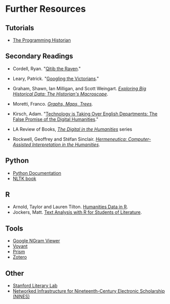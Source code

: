 # Further Resources

## Tutorials
* [The Programming Historian](http://programminghistorian.org/)

## Secondary Readings

* Cordell, Ryan. "[Qitjb the Raven](http://ryancordell.org/research/qijtb-the-raven/)."
* Leary, Patrick. "[Googling the Victorians](http://www.victorianresearch.org/googling.pdf)."

* Graham, Shawn, Ian Milligan, and Scott Weingart. *[Exploring Big Historical Data: The Historian's Macroscope](http://www.themacroscope.org/2.0/)*.

* Moretti, Franco. *[Graphs, Maps, Trees](https://www.amazon.com/Graphs-Maps-Trees-Abstract-Literary/dp/1844671852).*
* Kirsch, Adam. "[Technology is Taking Over English Departments: The False Promise of the Digital Humanities](https://newrepublic.com/article/117428/limits-digital-humanities-adam-kirsch)."
* LA Review of Books, *[The Digital in the Humanities](https://lareviewofbooks.org/feature/the-digital-in-the-humanities)* series
* Rockwell, Geoffrey and Stéfan Sinclair. *[Hermeneutica: Computer-Assisted Interpretation in the Humanities](https://mitpress.mit.edu/books/hermeneutica)*.

## Python
* [Python Documentation](https://www.python.org/doc/)
* [NLTK book](http://www.nltk.org/book/)

## R
* Arnold, Taylor and Lauren Tilton. [Humanities Data in R](http://www.humanitiesdata.org/).
* Jockers, Matt. [Text Analysis with R for Students of Literature](http://www.matthewjockers.net/text-analysis-with-r-for-students-of-literature/).

## Tools
* [Google NGram Viewer](https://books.google.com/ngrams)
* [Voyant](https://voyant-tools.org)
* [Prism](https://prism.scholarslab.org)
* [Zotero](https://zotero.org)

## Other
* [Stanford Literary Lab](http://litlab.stanford.edu/)
* [Networked Infrastructure for Nineteenth-Century Electronic Scholarship (NINES)](https://www.nines.org)